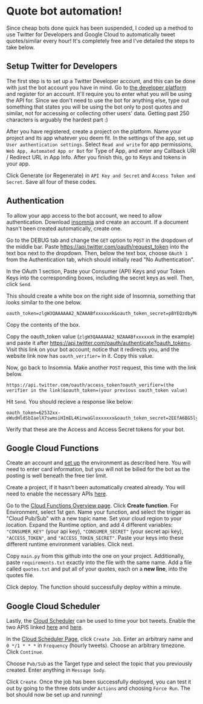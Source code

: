 # Quote bot automation!

Since cheap bots done quick has been suspended, I coded up a method to use Twitter for Developers and Google Cloud to automatically tweet quotes/similar every hour! It's completely free and I've detailed the steps to take below.

## Setup Twitter for Developers

The first step is to set up a Twitter Developer account, and this can be done with just the bot account you have in mind. Go to [the developer platform](https://developer.twitter.com/en) and register for an account. It'll require you to enter what you will be using the API for. Since we don't need to use the bot for anything else, type out something that states you will be using the bot only to post quotes and similar, not for accessing or collecting other users' data. Getting past 250 characters is arguably the hardest part :)

After you have registered, create a project on the platform. Name your project and its app whatever you deem fit. In the settings of the app, set up `User authentication settings`. Select `Read and write` for app permissions, `Web App, Automated App or Bot` for Type of App, and enter any Callback URI / Redirect URL in App Info. After you finish this, go to Keys and tokens in your app.

Click Generate (or Regenerate) in `API Key and Secret` and `Access Token and Secret`. Save all four of these codes.

## Authentication

To allow your app access to the bot account, we need to allow authentication. Download [insomnia](https://insomnia.rest/) and create an account. If a document hasn't been created automatically, create one. 

Go to the DEBUG tab and change the `GET` option to `POST` in the dropdown of the middle bar. Paste https://api.twitter.com/oauth/request_token into the text box next to the dropdown. Then, below the text box, choose `OAuth 1` from the Authentication tab, which should initially read "No Authentication". 

In the OAuth 1 section, Paste your Consumer (API) Keys and your Token Keys into the corresponding boxes, including the secret keys as well. Then, click `Send`. 

This should create a white box on the right side of Insomnia, something that looks similar to the one below.
```
oauth_token=zlgW3QAAAAAA2_NZAAABfxxxxxxk&oauth_token_secret=pBYEQzdbyMqIcyDzyn0X7LDxxxxxxxxx&oauth_callback_confirmed=true
```
Copy the contents of the box. 

Copy the oauth_token value (`zlgW3QAAAAAA2_NZAAABfxxxxxxk` in the example) and paste it after https://api.twitter.com/oauth/authenticate?oauth_token=. Visit this link on your bot account; notice that it redirects you, and the website link now has `oauth_verifier=` in it. Copy this value.

Now, go back to Insomnia. Make another `POST` request, this time with the link below. 
```
https://api.twitter.com/oauth/access_token?oauth_verifier=(the verifier in the link)&oauth_token=(your previous oauth_token value)
```
Hit `Send`. You should recieve a response like below: 
```
oauth_token=62532xx-eWudHldSbIaelX7swmsiHImEL4KinwaGloxxxxxx&oauth_token_secret=2EEfA6BG5ly3sR3XjE0IBSnlQu4ZrUzPiYxxxxxx&user_id=1458900662935343104&screen_name=FactualCat
```
Verify that these are the Access and Access Secret tokens for your bot.

## Google Cloud Functions

Create an account and [set up](https://cloud.google.com/run/docs/setup) the environment as described here. You will need to enter card information, but you will not be billed for the bot as the posting is well beneath the free tier limit. 

Create a project, if it hasn't been automatically created already. You will need to enable the necessary APIs [here](https://console.cloud.google.com/flows/enableapi?apiid=cloudfunctions,cloudbuild.googleapis.com&redirect=https://cloud.google.com/functions/docs/quickstart-nodejs). 

Go to the [Cloud Functions Overview page](https://console.cloud.google.com/functions/list). Click **Create function**. For Environment, select 1st gen. Name your function, and select the trigger as "Cloud Pub/Sub" with a new topic name. Set your cloud region to your location. Expand the Runtime option, and add 4 different variables: `"CONSUMER_KEY"` (your api key), `"CONSUMER_SECRET"` (your secret api key), `"ACCESS_TOKEN"`, and `"ACCESS_TOKEN_SECRET"`. Paste your keys into these different runtime environment variables. Click next.

Copy `main.py` from this github into the one on your project. Additionally, paste `requirements.txt` exactly into the file with the same name. Add a file called `quotes.txt` and put all of your quotes, each on a **new line**, into the quotes file. 

Click deploy. The function should successfully deploy within a minute.

## Google Cloud Scheduler

Lastly, the [Cloud Scheduler](https://console.cloud.google.com/cloudscheduler) can be used to time your bot tweets. Enable the two APIS linked [here](https://console.cloud.google.com/marketplace/product/google/pubsub.googleapis.com) and [here](https://console.cloud.google.com/marketplace/product/google/cloudscheduler.googleapis.com). 

In the [Cloud Scheduler Page](https://console.cloud.google.com/cloudscheduler?project=xiaoquotedbot), click `Create Job`. Enter an arbitrary name and `0 */1 * * *` in `Frequency` (hourly tweets). Choose an arbitrary timezone. Click `Continue`. 

Choose `Pub/Sub` as the Target type and select the topic that you previously created. Enter anything in `Message body`. 

Click `Create`. Once the job has been successfully deployed, you can test it out by going to the three dots under `Actions` and choosing `Force Run`. The bot should now be set up and running!